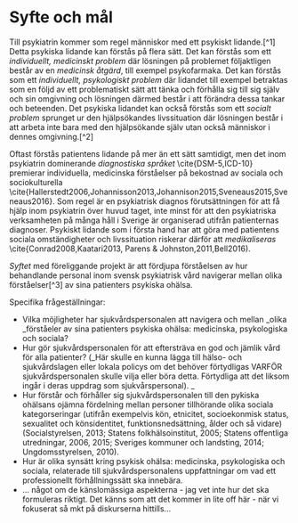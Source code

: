 # Syfte och mål

Till psykiatrin kommer som regel människor med ett psykiskt lidande.[^1] Detta psykiska lidande kan förstås på flera sätt. Det kan förstås som ett *individuellt, medicinskt problem* där lösningen på problemet följaktligen består av en *medicinsk åtgärd*, till exempel psykofarmaka. Det kan förstås som ett *individuellt, psykologiskt problem* där lidandet till exempel betraktas som en följd av ett problematiskt sätt att tänka och förhålla sig till sig själv och sin omgivning och lösningen därmed består i att förändra dessa tankar och beteenden. Det psykiska lidandet kan också förstås som ett *socialt problem* sprunget ur den hjälpsökandes livssituation där lösningen består i att arbeta inte bara med den hjälpsökande själv utan också människor i dennes omgivning.[^2]

Oftast förstås patientens lidande på mer än ett sätt samtidigt, men det inom psykiatrin dominerande *diagnostiska språket* \cite{DSM-5,ICD-10} premierar individuella, medicinska förståelser på bekostnad av sociala och sociokulturella \cite{Hallerstedt2006,Johannisson2013,Johannison2015,Sveneaus2015,Sveneaus2016}. Som regel är en psykiatrisk diagnos förutsättningen för att få hjälp inom psykiatrin över huvud taget, inte minst för att den psykiatriska verksamheten på många håll i Sverige är organiserad utifrån patienternas  diagnoser. Psykiskt lidande som i första hand har att göra med patientens sociala omständigheter och livssituation riskerar därför att *medikaliseras* \cite{Conrad2008,Kaatari2013, Parens & Johnston,2011,Bell2016). 

*Syftet* med föreliggande projekt är att fördjupa förståelsen av hur behandlande personal inom svensk psykiatrisk vård navigerar mellan olika förståelser[^3] av sina patienters psykiska ohälsa. 

Specifika frågeställningar:
* Vilka möjligheter har sjukvårdspersonalen att navigera och mellan _olika _förståeler av sina patienters psykiska ohälsa: medicinska, psykologiska och sociala? 
* Hur gör sjukvårdspersonalen för att eftersträva en god och jämlik vård för alla patienter? (_Här skulle en kunna lägga till hälso- och sjukvårdslagen eller lokala policys om det behöver förtydligas VARFÖR sjukvårdspersonalen skulle vilja eller böra detta. Förtydliga att det liksom ingår i deras uppdrag som sjukvårspersonal). _
* Hur förstår och förhåller sig sjukvårdspersonalen till den pykiska ohälsans ojämna fördelning mellan personer tillhörande olika sociala kategorseringar (utifrån exempelvis kön, etnicitet, socioekonmisk status, sexualitet och könsidentitet, funktionsnedsättning, ålder och så vidare) (Socialstyrelsen, 2013; Statens folkhälsoinstitut, 2005; Statens offentliga utredningar, 2006, 2015; Sveriges kommuner och landsting, 2014; Ungdomsstyrelsen, 2010). 
* Hur är olika synsätt kring psykisk ohälsa: medicinska, psykologiska och sociala, relaterade till sjukvårdspersonalens uppfattningar om vad ett professionellt förhållningssätt ska innebära. 
* ... något om de känslomässiga aspekterna - jag vet inte hur det ska formuleras riktigt. Det känns som att det kommer in lite off här - när vi fokuserat så mkt på diskurserna hittills...

